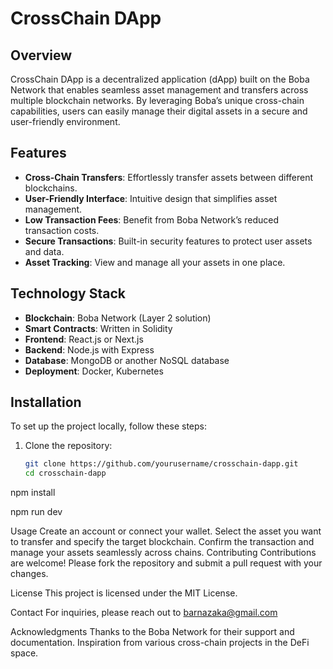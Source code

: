 # CrossChain DApp

## Overview
CrossChain DApp is a decentralized application (dApp) built on the Boba Network that enables seamless asset management and transfers across multiple blockchain networks. By leveraging Boba’s unique cross-chain capabilities, users can easily manage their digital assets in a secure and user-friendly environment.

## Features
- **Cross-Chain Transfers**: Effortlessly transfer assets between different blockchains.
- **User-Friendly Interface**: Intuitive design that simplifies asset management.
- **Low Transaction Fees**: Benefit from Boba Network’s reduced transaction costs.
- **Secure Transactions**: Built-in security features to protect user assets and data.
- **Asset Tracking**: View and manage all your assets in one place.

## Technology Stack
- **Blockchain**: Boba Network (Layer 2 solution)
- **Smart Contracts**: Written in Solidity
- **Frontend**: React.js or Next.js
- **Backend**: Node.js with Express
- **Database**: MongoDB or another NoSQL database
- **Deployment**: Docker, Kubernetes

## Installation
To set up the project locally, follow these steps:

1. Clone the repository:
   ```bash
   git clone https://github.com/yourusername/crosschain-dapp.git
   cd crosschain-dapp
npm install

npm run dev

Usage
Create an account or connect your wallet.
Select the asset you want to transfer and specify the target blockchain.
Confirm the transaction and manage your assets seamlessly across chains.
Contributing
Contributions are welcome! Please fork the repository and submit a pull request with your changes.

License
This project is licensed under the MIT License.

Contact
For inquiries, please reach out to barnazaka@gmail.com

Acknowledgments
Thanks to the Boba Network for their support and documentation.
Inspiration from various cross-chain projects in the DeFi space.

